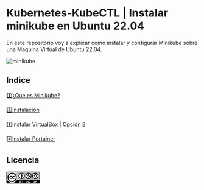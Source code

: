 # Kubernetes-KubeCTL | Instalar minikube en Ubuntu 22.04
En este repositorio voy a explicar como instalar y configurar Minikube sobre una Maquina Virtual de Ubuntu 22.04.

![minikube](https://www.ochobitshacenunbyte.com/wp-content/uploads/2020/02/minikube-logo-mini.png)

## Indice
:one:[¿Que es Minikube?](https://github.com/kikeloppez/Kubernetes-KubeCTL/blob/main/contenido/uno.md)

:two:[Instalación](https://github.com/kikeloppez/Kubernetes-KubeCTL/blob/main/contenido/dos.md)

:three:[Instalar VirtualBox | Opción 2](https://github.com/kikeloppez/Kubernetes-KubeCTL/blob/main/contenido/cuatro.md)

:four:[Instalar Portainer](https://github.com/kikeloppez/Kubernetes-KubeCTL/blob/main/contenido/tres.md)

## Licencia
![LICENCIA](https://github.com/kikelopser/tarea-chocolatey/blob/main/Imagenes/licencia.png)
